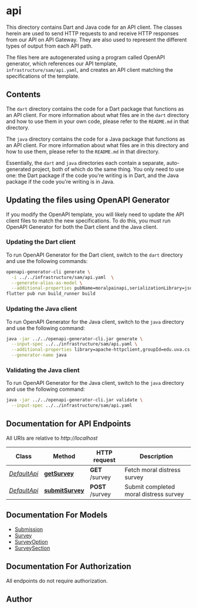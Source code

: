 # api

This directory contains Dart and Java code for an API client. The classes herein are used to send HTTP requests to and receive HTTP responses from our API on API Gateway. They are also used to represent the different types of output from each API path.

The files here are autogenerated using a program called OpenAPI generator, which references our API template, `infrastructure/sam/api.yaml`, and creates an API client matching the specifications of the template.

## Contents

The `dart` directory contains the code for a Dart package that functions as an API client. For more information about what files are in the `dart` directory and how to use them in your own code, please refer to the `README.md` in that directory.

The `java` directory contains the code for a Java package that functions as an API client. For more information about what files are in this directory and how to use them, please refer to the `README.md` in that directory.

Essentially, the `dart` and `java` directories each contain a separate, auto-generated project, both of which do the same thing. You only need to use one: the Dart package if the code you're writing is in Dart, and the Java package if the code you're writing is in Java.

## Updating the files using OpenAPI Generator

If you modify the OpenAPI template, you will likely need to update the API client files to match the new specifications. To do this, you must run OpenAPI Generator for both the Dart client and the Java client.

### Updating the Dart client

To run OpenAPI Generator for the Dart client, switch to the `dart` directory and use the following commands:

```bash
openapi-generator-cli generate \
  -i ../../infrastructure/sam/api.yaml  \
  --generate-alias-as-model \
  --additional-properties pubName=moralpainapi,serializationLibrary=json_serializable -g dart-dio
flutter pub run build_runner build
```

### Updating the Java client

To run OpenAPI Generator for the Java client, switch to the `java` directory and use the following command:

```bash
java -jar ../../openapi-generator-cli.jar generate \
  --input-spec ../../infrastructure/sam/api.yaml \
  --additional-properties library=apache-httpclient,groupId=edu.uva.cs,artifactId=moraldistressapi \
  --generator-name java
```

### Validating the Java client

To run OpenAPI Generator for the Java client, switch to the `java` directory and use the following command:

```bash
java -jar ../../openapi-generator-cli.jar validate \
  --input-spec ../../infrastructure/sam/api.yaml
```

## Documentation for API Endpoints

All URIs are relative to *http://localhost*

Class | Method | HTTP request | Description
------------ | ------------- | ------------- | -------------
[*DefaultApi*](doc/DefaultApi.md) | [**getSurvey**](doc/DefaultApi.md#getsurvey) | **GET** /survey | Fetch moral distress survey
[*DefaultApi*](doc/DefaultApi.md) | [**submitSurvey**](doc/DefaultApi.md#submitsurvey) | **POST** /survey | Submit completed moral distress survey


## Documentation For Models

 - [Submission](doc/Submission.md)
 - [Survey](doc/Survey.md)
 - [SurveyOption](doc/SurveyOption.md)
 - [SurveySection](doc/SurveySection.md)

## Documentation For Authorization

 All endpoints do not require authorization.
## Author
